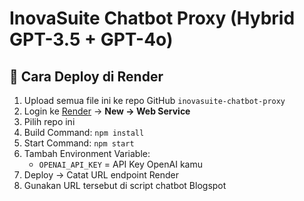 # InovaSuite Chatbot Proxy (Hybrid GPT-3.5 + GPT-4o)

## 🚀 Cara Deploy di Render
1. Upload semua file ini ke repo GitHub `inovasuite-chatbot-proxy`
2. Login ke [Render](https://render.com) → **New → Web Service**
3. Pilih repo ini
4. Build Command: `npm install`
5. Start Command: `npm start`
6. Tambah Environment Variable:
   - `OPENAI_API_KEY` = API Key OpenAI kamu
7. Deploy → Catat URL endpoint Render
8. Gunakan URL tersebut di script chatbot Blogspot
